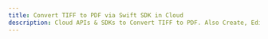 ---title: Convert TIFF to PDF via Swift SDK in Clouddescription: Cloud APIs & SDKs to Convert TIFF to PDF. Also Create, Edit & Render Microsoft Word & OpenOffice documents in the Cloud.---